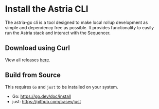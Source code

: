 # Install the Astria CLI

The astria-go cli is a tool designed to make local rollup development as simple and dependency free as possible. It provides functionality to easily run the Astria stack and interact with the Sequencer.

## Download using Curl

<!--@include: ../../../components/_astria-go-cli-install.md-->

View all releases [here](https://github.com/astriaorg/astria-cli-go/releases).

## Build from Source

This requires `Go` and `just` to be installed on your system.

- Go: <https://go.dev/doc/install>
- just: <https://github.com/casey/just>

<!--@include: ../../../components/_astria-go-cli-build-from-source.md-->
